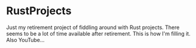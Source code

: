 # RustProjects
Just my retirement project of fiddling around with Rust projects. There seems to be a lot of time available after retirement. This is how I'm filling it. Also YouTube...
